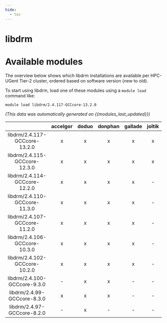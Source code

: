 ```yaml
---
hide:
  - toc
---
```


libdrm
======

# Available modules


The overview below shows which libdrm installations are available per HPC-UGent Tier-2 cluster, ordered based on software version (new to old).

To start using libdrm, load one of these modules using a `module load` command like:

```shell
module load libdrm/2.4.117-GCCcore-13.2.0
```

*(This data was automatically generated on {{modules_last_updated}})*  

| |accelgor|doduo|donphan|gallade|joltik|shinx|skitty|
| :---: | :---: | :---: | :---: | :---: | :---: | :---: | :---: |
|libdrm/2.4.117-GCCcore-13.2.0|x|x|x|x|x|x|x|
|libdrm/2.4.115-GCCcore-12.3.0|x|x|x|x|x|x|x|
|libdrm/2.4.114-GCCcore-12.2.0|x|x|x|x|-|x|-|
|libdrm/2.4.110-GCCcore-11.3.0|x|x|x|x|-|x|-|
|libdrm/2.4.107-GCCcore-11.2.0|x|x|x|x|-|-|-|
|libdrm/2.4.106-GCCcore-10.3.0|x|x|x|x|-|-|-|
|libdrm/2.4.102-GCCcore-10.2.0|x|x|x|x|-|-|-|
|libdrm/2.4.100-GCCcore-9.3.0|-|x|x|-|-|-|-|
|libdrm/2.4.99-GCCcore-8.3.0|x|x|x|-|-|-|-|
|libdrm/2.4.97-GCCcore-8.2.0|-|x|-|-|-|-|-|
